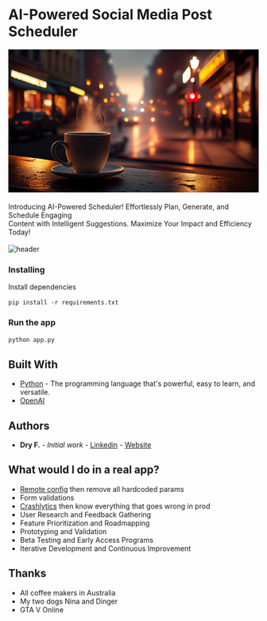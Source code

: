 # AI-Powered Social Media Post Scheduler

<img src="header1.png" alt="header1" width="900"/>
<br /><br />
Introducing AI-Powered Scheduler! Effortlessly Plan, Generate, and Schedule Engaging <br>Content with Intelligent Suggestions. Maximize Your Impact and Efficiency Today!
<br /><br />

<img src="header.gif" alt="header" width="600"/>


### Installing

Install dependencies

```
pip install -r requirements.txt
```

### Run the app

```
python app.py
```

## Built With

* [Python](https://docs.python.org/3/) - The programming language that's powerful, easy to learn, and versatile.
* [OpenAI](https://openai.com/)

## Authors

* **Dry F.** - *Initial work* - [Linkedin](https://www.linkedin.com/in/dreyfiferreira) - [Website](https://dreyfi.com)

## What would I do in a real app?
* [Remote config](https://firebase.google.com/docs/remote-config) then remove all hardcoded params
* Form validations
* [Crashlytics](https://firebase.google.com/products/crashlytics) then know everything that goes wrong in prod
* User Research and Feedback Gathering
* Feature Prioritization and Roadmapping
* Prototyping and Validation
* Beta Testing and Early Access Programs
* Iterative Development and Continuous Improvement

## Thanks

* All coffee makers in Australia
* My two dogs Nina and Dinger
* GTA V Online